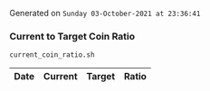 Generated on `Sunday 03-October-2021 at 23:36:41`

### Current to Target Coin Ratio
`current_coin_ratio.sh`

Date|Current|Target|Ratio
---|---|---|---
